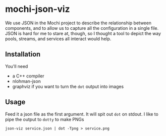 # mochi-json-viz

We use JSON in the Mochi project to describe the relationship between
components, and to allow us to capture all the configuration in a single file.
JSON is hard for me to stare at, though, so I thought a tool to depict the way
pools, streams, and services all interact would help.

## Installation

You'll need
* a C++ compiler
* nlohman-json
* graphviz if you want to turn the `dot` output into images

## Usage

Feed it a json file as the first argument.  It will spit out `dot` on stdout.  I like to pipe the output to `dotty` to make PNGs

    json-viz service.json | dot -Tpng > service.png

